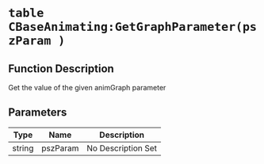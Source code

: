 # `table CBaseAnimating:GetGraphParameter(pszParam )`
## Function Description
Get the value of the given animGraph parameter
## Parameters
Type|Name|Description
--|--|--
string|pszParam|No Description Set
